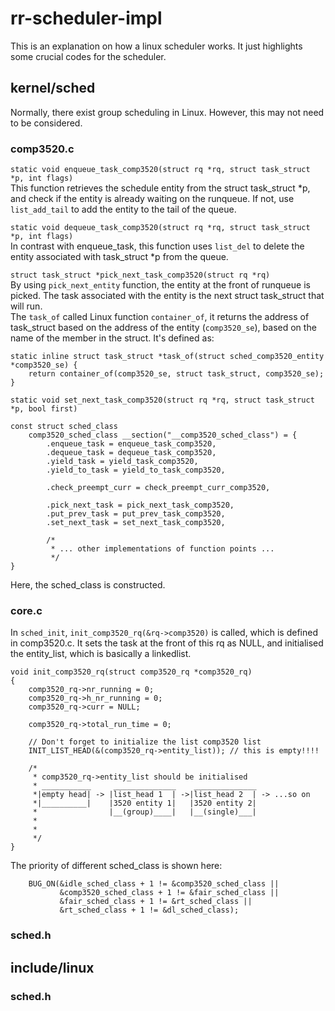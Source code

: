 # rr-scheduler-impl
This is an explanation on how a linux scheduler works. It just highlights some crucial codes for the scheduler.

## kernel/sched
Normally, there exist group scheduling in Linux. However, this may not need to be considered. <br />
### comp3520.c
`static void enqueue_task_comp3520(struct rq *rq, struct task_struct *p, int flags)`<br />
This function retrieves the schedule entity from the struct task_struct *p, and check if the entity is already waiting on the runqueue. If not, use `list_add_tail` to add the entity to the tail of the queue. <br />

`static void dequeue_task_comp3520(struct rq *rq, struct task_struct *p, int flags)`<br />
In contrast with enqueue_task, this function uses `list_del` to delete the entity associated with task_struct *p from the queue.<br />

`struct task_struct *pick_next_task_comp3520(struct rq *rq)`<br />
By using `pick_next_entity` function, the entity at the front of runqueue is picked. The task associated with the entity is the next struct task_struct that will run.<br />
The `task_of` called Linux function `container_of`, it returns the address of task_struct based on the address of the entity (`comp3520_se`), based on the name of the member in the struct.
It's defined as: 
```
static inline struct task_struct *task_of(struct sched_comp3520_entity *comp3520_se) {
    return container_of(comp3520_se, struct task_struct, comp3520_se);
}
```
`static void set_next_task_comp3520(struct rq *rq, struct task_struct *p, bool first)`<br />


```
const struct sched_class
	comp3520_sched_class __section("__comp3520_sched_class") = {
		.enqueue_task = enqueue_task_comp3520,
		.dequeue_task = dequeue_task_comp3520,
		.yield_task = yield_task_comp3520,
		.yield_to_task = yield_to_task_comp3520,

		.check_preempt_curr = check_preempt_curr_comp3520,

		.pick_next_task = pick_next_task_comp3520,
		.put_prev_task = put_prev_task_comp3520,
		.set_next_task = set_next_task_comp3520, 

        /*
         * ... other implementations of function points ...
         */
}
```
Here, the sched_class is constructed. 

### core.c
In `sched_init`, `init_comp3520_rq(&rq->comp3520)` is called, which is defined in comp3520.c. It sets the task at the front of this rq as NULL, and initialised the entity_list, which is basically a linkedlist. 
```
void init_comp3520_rq(struct comp3520_rq *comp3520_rq)
{
	comp3520_rq->nr_running = 0;
    comp3520_rq->h_nr_running = 0;
    comp3520_rq->curr = NULL;

    comp3520_rq->total_run_time = 0;

    // Don't forget to initialize the list comp3520 list
    INIT_LIST_HEAD(&(comp3520_rq->entity_list)); // this is empty!!!!

    /*
     * comp3520_rq->entity_list should be initialised
     * ___________     ______________    ______________
     *|empty head| -> |list_head 1  | ->|list_head 2  | -> ...so on
     *|__________|    |3520 entity 1|   |3520 entity 2|
     *                |__(group)____|   |__(single)___|
     *
     *
     */
}
```
The priority of different sched_class is shown here:
```
	BUG_ON(&idle_sched_class + 1 != &comp3520_sched_class ||
	       &comp3520_sched_class + 1 != &fair_sched_class ||
	       &fair_sched_class + 1 != &rt_sched_class ||
	       &rt_sched_class + 1 != &dl_sched_class);
```

### sched.h


## include/linux
### sched.h
